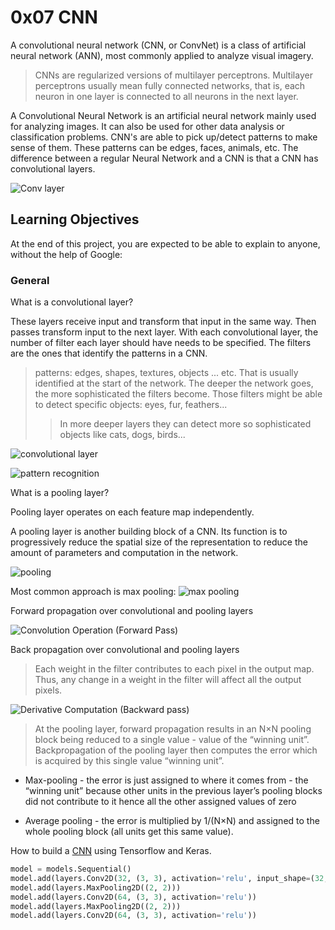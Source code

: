 # 0x07 CNN

A convolutional neural network (CNN, or ConvNet) is a class of artificial neural network (ANN), most commonly applied to analyze visual imagery.

> CNNs are regularized versions of multilayer perceptrons. Multilayer perceptrons usually mean fully connected networks, that is, each neuron in one layer is connected to all neurons in the next layer.

A Convolutional Neural Network is an artificial neural network mainly used for analyzing images. It can also be used for other data analysis or classification problems. CNN's are able to pick up/detect patterns to make sense of them. These patterns can be edges, faces, animals, etc. The difference between a regular Neural Network and a CNN is that a CNN has convolutional layers.

![Conv layer](https://miro.medium.com/max/1400/1*OHifHVQLIIumP865ASipXA.png)

## Learning Objectives

At the end of this project, you are expected to be able to explain to anyone, without the help of Google:

### General

What is a convolutional layer?

These layers receive input and transform that input in the same way. Then passes transform input to the next layer. With each convolutional layer, the number of filter each layer should have needs to be specified. The filters are the ones that identify the patterns in a CNN.

> patterns: edges, shapes, textures, objects ... etc. That is usually identified at the start of the network.
> The deeper the network goes, the more sophisticated the filters become. Those filters might be able to detect specific objects: eyes, fur, feathers...
>> In more deeper layers they can detect  more so sophisticated objects like cats, dogs, birds...

![convolutional layer](https://1.cms.s81c.com/sites/default/files/2021-01-06/ICLH_Diagram_Batch_02_17A-ConvolutionalNeuralNetworks-WHITEBG.png)

![pattern recognition](https://miro.medium.com/max/1400/1*vkQ0hXDaQv57sALXAJquxA.jpeg)

What is a pooling layer?

Pooling layer operates on each feature map independently.

A pooling layer is another building block of a CNN. Its function is to progressively reduce the spatial size of the representation to reduce the amount of parameters and computation in the network.

![pooling](https://miro.medium.com/max/1100/1*gags_WLu961iw6I0ZX6iQA.png)

Most common approach is max pooling:
![max pooling](https://miro.medium.com/max/1400/1*jU_Mp73fXzh9_ffvtnbrDQ.png)

Forward propagation over convolutional and pooling layers

![Convolution Operation (Forward Pass)](https://miro.medium.com/max/1400/1*wqZ0Q4mBaHKjqWx45GPIow.gif)

Back propagation over convolutional and pooling layers

> Each weight in the filter contributes to each pixel in the output map. Thus, any change in a weight in the filter will affect all the output pixels.

![Derivative Computation (Backward pass)](https://miro.medium.com/max/1400/1*CkzOyjui3ymVqF54BR6AOQ.gif)

> At the pooling layer, forward propagation results in an N×N pooling block being reduced to a single value - value of the “winning unit”. Backpropagation of the pooling layer then computes the error which is acquired by this single value “winning unit”.

- Max-pooling - the error is just assigned to where it comes from - the “winning unit” because other units in the previous layer’s pooling blocks did not contribute to it hence all the other assigned values of zero

- Average pooling - the error is multiplied by 1/(N×N)
 and assigned to the whole pooling block (all units get this same value).

How to build a [CNN](https://www.tensorflow.org/tutorials/images/cnn#evaluate_the_model) using Tensorflow and Keras.

```python
model = models.Sequential()
model.add(layers.Conv2D(32, (3, 3), activation='relu', input_shape=(32, 32, 3)))
model.add(layers.MaxPooling2D((2, 2)))
model.add(layers.Conv2D(64, (3, 3), activation='relu'))
model.add(layers.MaxPooling2D((2, 2)))
model.add(layers.Conv2D(64, (3, 3), activation='relu'))
```
